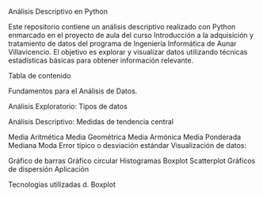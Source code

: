 Análisis Descriptivo en Python

Este repositorio contiene un análisis descriptivo realizado con Python enmarcado en el proyecto de aula del curso Introducción a la adquisición y tratamiento de datos del programa de Ingeniería Informática de Aunar Villavicencio. El objetivo es explorar y visualizar datos utilizando técnicas estadísticas básicas para obtener información relevante.

Tabla de contenido

Fundamentos para el Análisis de Datos.

Análisis Exploratorio: Tipos de datos

Análisis Descriptivo: Medidas de tendencia central

Media Aritmética
Media Geométrica
Media Armónica
Media Ponderada
Mediana
Moda
Error típico o desviación estándar
Visualización de datos:

Gráfico de barras
Gráfico circular
Histogramas
Boxplot
Scatterplot
Gráficos de dispersión
Aplicación

Tecnologias utilizadas
d. Boxplot 
